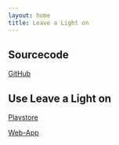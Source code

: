 ```yaml
---
layout: home
title: Leave a Light on
---
```


## Sourcecode

[GitHub](https://github.com/kjell5317/app-lalo)

## Use Leave a Light on

[Playstore](https://play.google.com/store/apps/details?id=de.kjellhanken.lalo)

[Web-App](https://app-lalo.tk)
